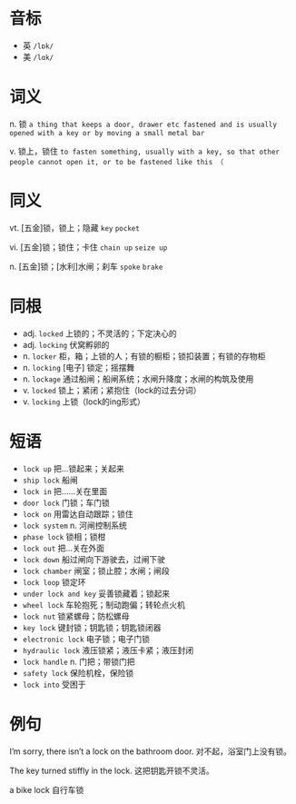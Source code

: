 # 音标

- 英 `/lɒk/`
- 美 `/lɑk/`

# 词义

n. 锁
`a thing that keeps a door, drawer etc fastened and is usually opened with a key or by moving a small metal bar`

v. 锁上，锁住
`to fasten something, usually with a key, so that other people cannot open it, or to be fastened like this （`

# 同义

vt. [五金]锁，锁上；隐藏
`key` `pocket`

vi. [五金]锁；锁住；卡住
`chain up` `seize up`

n. [五金]锁；[水利]水闸；刹车
`spoke` `brake`

# 同根

- adj. `locked` 上锁的；不灵活的；下定决心的
- adj. `locking` 伏窝孵卵的
- n. `locker` 柜，箱；上锁的人；有锁的橱柜；锁扣装置；有锁的存物柜
- n. `locking` [电子] 锁定；摇摆舞
- n. `lockage` 通过船闸；船闸系统；水闸升降度；水闸的构筑及使用
- v. `locked` 锁上；紧闭；紧抱住（lock的过去分词）
- v. `locking` 上锁（lock的ing形式）

# 短语

- `lock up` 把…锁起来；关起来
- `ship lock` 船闸
- `lock in` 把……关在里面
- `door lock` 门锁；车门锁
- `lock on` 用雷达自动跟踪；锁住
- `lock system` n. 河闸控制系统
- `phase lock` 锁相；锁柑
- `lock out` 把…关在外面
- `lock down` 船过闸向下游驶去，过闸下驶
- `lock chamber` 闸室；锁止腔；水闸；闸段
- `lock loop` 锁定环
- `under lock and key` 妥善锁藏着；锁起来
- `wheel lock` 车轮抱死；制动跑偏；转轮点火机
- `lock nut` 锁紧螺母；防松螺母
- `key lock` 键封锁；钥匙锁；钥匙锁闭器
- `electronic lock` 电子锁；电子门锁
- `hydraulic lock` 液压锁紧；液压卡紧；液压封闭
- `lock handle` n. 门把；带锁门把
- `safety lock` 保险机栓，保险锁
- `lock into` 受困于

# 例句

I’m sorry, there isn’t a lock on the bathroom door.
对不起，浴室门上没有锁。

The key turned stiffly in the lock.
这把钥匙开锁不灵活。

a bike lock
自行车锁


